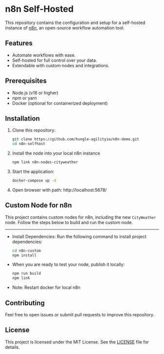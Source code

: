 # n8n Self-Hosted

This repository contains the configuration and setup for a self-hosted instance of [n8n](https://n8n.io), an open-source workflow automation tool.

## Features

- Automate workflows with ease.
- Self-hosted for full control over your data.
- Extendable with custom nodes and integrations.

## Prerequisites

- Node.js (v16 or higher)
- npm or yarn
- Docker (optional for containerized deployment)

## Installation

1. Clone this repository:

   ```bash
   git clone https://github.com/hungle-agilityio/n8n-demo.git
   cd n8n-selfhost
   ```

2. Install the node into your local n8n instance

   ```bash
   npm link n8n-nodes-cityweather
   ```

3. Start the application:

   ```bash
   docker-compose up -d
   ```

4. Open browser with path: http://localhost:5678/

## Custom Node for n8n

This project contains custom nodes for n8n, including the new `CityWeather` node. Follow the steps below to build and run the custom node.

---

- Install Dependencies: Run the following command to install project dependencies:
  ```bash
  cd n8n-custom
  npm install
  ```
- When you are ready to test your node, publish it locally:
  ```bash
  npm run build
  npm link
  ```
- Note: Restart docker for local n8n

## Contributing

Feel free to open issues or submit pull requests to improve this repository.

## License

This project is licensed under the MIT License. See the [LICENSE](LICENSE) file for details.
